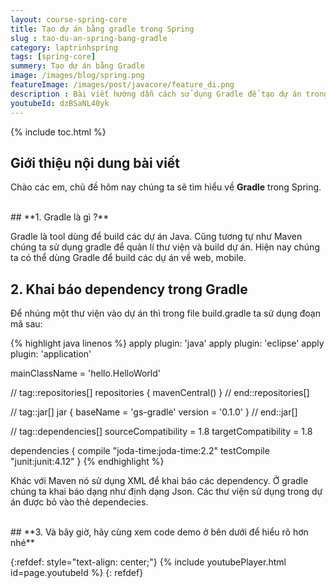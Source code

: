 ```yaml
---
layout: course-spring-core
title: Tạo dự án bằng gradle trong Spring
slug : tao-du-an-spring-bang-gradle
category: laptrinhspring
tags: [spring-core]
summery: Tạo dự án bằng Gradle 
image: /images/blog/spring.png
featureImage: /images/post/javacore/feature_di.png
description : Bài viết hướng dẫn cách sử dụng Gradle để tạo dự án trong Spring. Trước hết bài viết giúp hiểu được thuật ngữ Gradle trong Spring là gì? Khi nào sử dụng? Giống và khác nhau giữa Gradle và Maven trong Spring là gì? Ở những chia sẻ tiếp theo bài viết trình bày về cách khai báo dependency trong Gradle của ngôn ngữ lập trình Spring. Ngoài ra bài viết có kèm theo một video hướng dẫn thông qua những ví dụ code demo giúp bạn tham khảo để áp dụng được công cụ Gradle vào làm việc với các dự án lập trình.
youtubeId: dzBSaNL40yk
---
```


{% include toc.html %}

## **Giới thiệu nội dung bài viết**

Chào các em, chủ đề hôm nay chúng ta sẽ tìm hiểu về <b>Gradle</b> trong Spring.

<br>
## **1. Gradle là gì ?**

Gradle là tool dùng để build các dự án Java. Cũng tương tự như Maven chúng ta sử dụng gradle để quản lí thư viện và build dự án. Hiện nay chúng ta có thể dùng Gradle để build các dự án về web, mobile.

## **2. Khai báo dependency trong Gradle**

Để nhúng một thư viện vào dự án thì trong file build.gradle ta sử dụng đoạn mã sau:

{% highlight java  linenos %}
apply plugin: 'java'
apply plugin: 'eclipse'
apply plugin: 'application'

mainClassName = 'hello.HelloWorld'

// tag::repositories[]
repositories {
    mavenCentral()
}
// end::repositories[]

// tag::jar[]
jar {
    baseName = 'gs-gradle'
    version =  '0.1.0'
}
// end::jar[]

// tag::dependencies[]
sourceCompatibility = 1.8
targetCompatibility = 1.8

dependencies {
    compile "joda-time:joda-time:2.2"
    testCompile "junit:junit:4.12"
}
{% endhighlight %}

Khác với Maven nó sử dụng XML để khai báo các dependency. Ở gradle chúng ta khai báo dạng như định dạng Json. Các thư viện sử dụng trong dự án được bỏ vào thẻ dependecies. 

<br>
## **3. Và bây giờ, hãy cùng xem code demo ở bên dưới để hiểu rõ hơn nhé**

{:refdef: style="text-align: center;"}
{% include youtubePlayer.html id=page.youtubeId %}
{: refdef}
